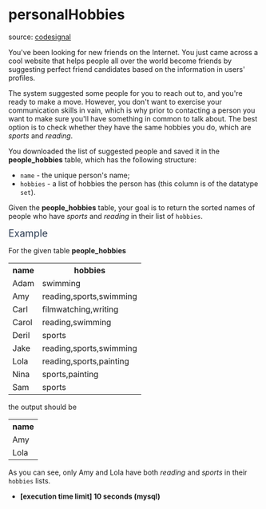 # personalHobbies

source: [codesignal](https://app.codesignal.com/arcade/db/specialties/Kux26wwi4vNpbJhno)

<p>You've been looking for new friends on the Internet. You just came across a cool website that helps people all over the world become friends by suggesting perfect friend candidates based on the information in users' profiles.</p>
<p>The system suggested some people for you to reach out to, and you're ready to make a move. However, you don't want to exercise your communication skills in vain, which is why prior to contacting a person you want to make sure you'll have something in common to talk about. The best option is to check whether they have the same hobbies you do, which are <em>sports</em> and <em>reading</em>.</p>
<p>You downloaded the list of suggested people and saved it in the <strong>people_hobbies</strong> table, which has the following structure:</p>
<ul>
<li><code>name</code> - the unique person's name;</li>
<li><code>hobbies</code> - a list of hobbies the person has (this column is of the datatype <code>set</code>).</li>
</ul>
<p>Given the <strong>people_hobbies</strong> table, your goal is to return the sorted names of people who have <em>sports</em> and <em>reading</em> in their list of <code>hobbies</code>.</p>
<p><span class="markdown--header" style="color:#2b3b52;font-size:1.4em">Example</span></p>
<p>For the given table <strong>people_hobbies</strong></p>
<table>
<tbody><tr>
<th>name</th>
<th>hobbies</th>
</tr>
<tr>
<td>Adam</td>
<td>swimming</td>
</tr>
<tr>
<td>Amy</td>
<td>reading,sports,swimming</td>
</tr>
<tr>
<td>Carl</td>
<td>filmwatching,writing</td>
</tr>
<tr>
<td>Carol</td>
<td>reading,swimming</td>
</tr>
<tr>
<td>Deril</td>
<td>sports</td>
</tr>
<tr>
<td>Jake</td>
<td>reading,sports,swimming</td>
</tr>
<tr>
<td>Lola</td>
<td>reading,sports,painting</td>
</tr>
<tr>
<td>Nina</td>
<td>sports,painting</td>
</tr>
<tr>
<td>Sam</td>
<td>sports</td>
</tr>
</tbody></table>
<p>the output should be</p>
<table>
<tbody><tr>
<th>name</th>
</tr>
<tr>
<td>Amy</td>
</tr>
<tr>
<td>Lola</td>
</tr>
</tbody></table>
<p>As you can see, only Amy and Lola have both <em>reading</em> and <em>sports</em> in their <code>hobbies</code> lists.</p>
<ul>
<li><strong>[execution time limit] 10 seconds (mysql)</strong></li>
</ul>
